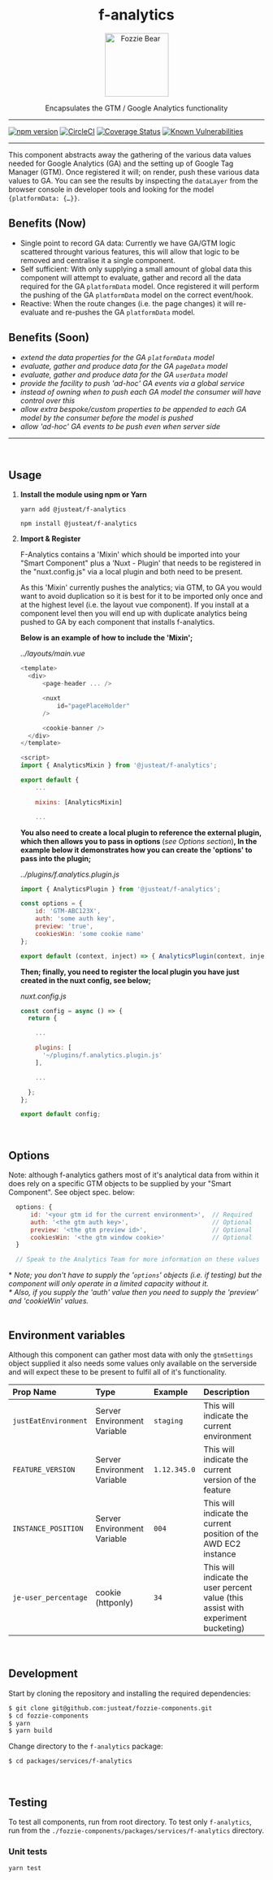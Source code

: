 <div align="center">

# f-analytics

<img width="125" alt="Fozzie Bear" src="../../../../bear.png" />

Encapsulates the GTM / Google Analytics functionality

</div>

---

[![npm version](https://badge.fury.io/js/%40justeat%2Ff-analytics.svg)](https://badge.fury.io/js/%40justeat%2Ff-analytics)
[![CircleCI](https://circleci.com/gh/justeat/fozzie-components.svg?style=svg)](https://circleci.com/gh/justeat/workflows/fozzie-components)
[![Coverage Status](https://coveralls.io/repos/github/justeat/f-analytics/badge.svg)](https://coveralls.io/github/justeat/f-analytics)
[![Known Vulnerabilities](https://snyk.io/test/github/justeat/f-analytics/badge.svg?targetFile=package.json)](https://snyk.io/test/github/justeat/f-analytics?targetFile=package.json)

---
This component abstracts away the gathering of the various data values needed for Google Analytics (GA) and the setting up of Google Tag Manager (GTM).  Once registered it will; on render, push these various data values to GA.  You can see the results by inspecting the `dataLayer` from the browser console in developer tools and looking for the model `{platformData: {…}}`.


## Benefits (Now)
- Single point to record GA data: Currently we have GA/GTM logic scattered throught various features, this will allow that logic to be removed and centralise it a single component.
- Self sufficient: With only supplying a small amount of global data this component will attempt to evaluate, gather and record all the data required for the GA `platformData` model.  Once registered it will perform the pushing of the GA `platformData` model on the correct event/hook.
- Reactive: When the route changes (i.e. the page changes) it will re-evaluate and re-pushes the GA `platformData` model.

## Benefits (Soon)
- _extend the data properties for the GA `platformData` model_
- _evaluate, gather and produce data for the GA `pageData` model_
- _evaluate, gather and produce data for the GA `userData` model_
- _provide the facility to push 'ad-hoc' GA events via a global service_
- _instead of owning when to push each GA model the consumer will have control over this_
- _allow extra bespoke/custom properties to be appended to each GA model by the consumer before the model is pushed_
- _allow 'ad-hoc' GA events to be push even when server side_
<hr></br>

## Usage

1.  <strong>Install the module using npm or Yarn</strong>
    ```
    yarn add @justeat/f-analytics
    ```
    ```
    npm install @justeat/f-analytics
    ```

2.  <strong>Import & Register</strong>

    <p>
    F-Analytics contains a 'Mixin' which should be imported into your "Smart Component" plus a 'Nuxt - Plugin' that needs to be registered in the "nuxt.config.js" via a local plugin and both need to be present.
    </p>
    <p>
    As this 'Mixin' currently pushes the analytics; via GTM, to GA you would want to avoid duplication so it is best for it to be imported only once and at the highest level (i.e. the layout vue component).  If you install at a component level then you will end up with duplicate analytics being pushed to GA by each component that installs f-analytics.

    <strong>Below is an example of how to include the 'Mixin';</strong>
    </p>

    _../layouts/main.vue_
    ```js
    <template>
      <div>
          <page-header ... />

          <nuxt
              id="pagePlaceHolder"
          />

          <cookie-banner />
      </div>
    </template>

    <script>
    import { AnalyticsMixin } from '@justeat/f-analytics';

    export default {
        ...

        mixins: [AnalyticsMixin]

        ...
    ```

    <strong>You also need to create a local plugin to reference the external plugin, which then allows you to pass in options </strong>(_see Options section_)<strong>,  In the example below it demonstrates how you can create the 'options' to pass into the plugin;</strong>
    </p>

    _../plugins/f.analytics.plugin.js_
    ```js
    import { AnalyticsPlugin } from '@justeat/f-analytics';

    const options = {
        id: 'GTM-ABC123X',
        auth: 'some auth key',
        preview: 'true',
        cookiesWin: 'some cookie name'
    };

    export default (context, inject) => { AnalyticsPlugin(context, inject, options); };
    ```

    <strong>Then; finally, you need to register the local plugin you have just created in the nuxt config, see below;</strong>
    </p>

    _nuxt.config.js_
    ```js
    const config = async () => {
      return {

        ...

        plugins: [
          '~/plugins/f.analytics.plugin.js'
        ],

        ...

      };
    };

    export default config;
    ```
</br>

  ## Options
  Note: although f-analytics gathers most of it's analytical data from within it does rely on a specific GTM objects to be supplied by your "Smart Component". See object spec. below:

  ```js
    options: {
        id: '<your gtm id for the current environment>',  // Required
        auth: '<the gtm auth key>',                       // Optional
        preview: '<the gtm preview id>',                  // Optional
        cookiesWin: '<the gtm window cookie>'             // Optional
    }

    // Speak to the Analytics Team for more information on these values
  ```
\*  _Note; you don't have to supply the '`options`' objects (i.e. if testing) but the component will only operate in a limited capacity without it.<br>* Also, if you supply the 'auth' value then you need to supply the 'preview' and 'cookieWin' values._
</br></br>

## Environment variables
Although this component can gather most data with only the `gtmSettings` object supplied it also needs some values only available on the serverside and will expect these to be present to fulfil all of it's functionality.

| Prop Name | Type | Example |  Description |
| :----- | :----- | :----- | :----------- |
| `justEatEnvironment` | Server Environment Variable | `staging` | This will indicate the current environment |
| `FEATURE_VERSION` | Server Environment Variable | `1.12.345.0` | This will indicate the current version of the feature |
| `INSTANCE_POSITION` | Server Environment Variable | `004` | This will indicate the current position of the AWD EC2 instance |
| `je-user_percentage` | cookie (httponly) | `34` | This will indicate the user percent value (this assist with experiment bucketing) |
</br>

## Development

Start by cloning the repository and installing the required dependencies:

```sh
$ git clone git@github.com:justeat/fozzie-components.git
$ cd fozzie-components
$ yarn
$ yarn build
```

Change directory to the `f-analytics` package:

```sh
$ cd packages/services/f-analytics
```
</br>

## Testing

To test all components, run from root directory.
To test only `f-analytics`, run from the `./fozzie-components/packages/services/f-analytics` directory.

### Unit tests

```sh
yarn test
```
